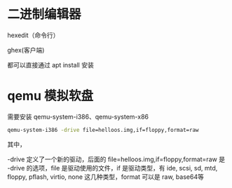 # 二进制编辑器

hexedit（命令行）

ghex(客户端)



都可以直接通过 apt install 安装



# qemu 模拟软盘

需要安装 qemu-system-i386、qemu-system-x86

```sh
qemu-system-i386 -drive file=helloos.img,if=floppy,format=raw
```

其中，

-drive 定义了一个新的驱动，后面的 file=helloos.img,if=floppy,format=raw 是 -drive 的选项，file 是驱动使用的文件，if 是驱动类型，有 ide, scsi, sd, mtd, floppy, pflash, virtio, none 这几种类型，format 可以是 raw, base64等



